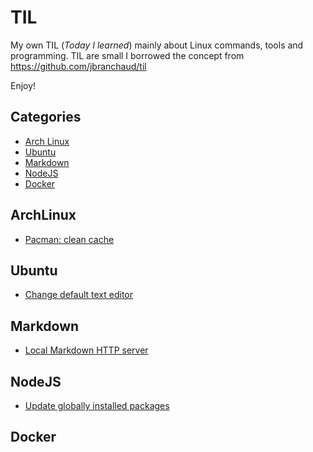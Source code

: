 # TIL

My own TIL (*Today I learned*) mainly about Linux commands, tools and programming. TIL are small I borrowed the concept from https://github.com/jbranchaud/til 

Enjoy!

## Categories

* [Arch Linux](#archlinux)
* [Ubuntu](#ubuntu)
* [Markdown](#markdown)
* [NodeJS](#nodejs)
* [Docker](#docker)

## ArchLinux

* [Pacman: clean cache](archlinux/pacman-clean-cache.md)

## Ubuntu

* [Change default text editor](ubuntu/change-default-text-editor.md)

## Markdown

* [Local Markdown HTTP server](markdown/local-markdown-http-server.md)

## NodeJS

 * [Update globally installed packages](nodejs/update-globally-installed-packages.md)

## Docker